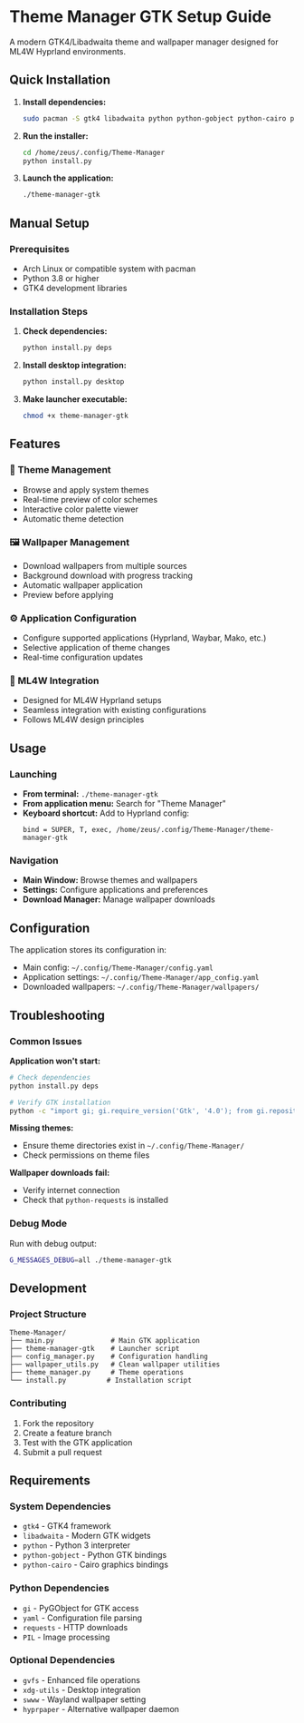 # Theme Manager GTK Setup Guide

A modern GTK4/Libadwaita theme and wallpaper manager designed for ML4W Hyprland environments.

## Quick Installation

1. **Install dependencies:**
   ```bash
   sudo pacman -S gtk4 libadwaita python python-gobject python-cairo python-requests python-yaml python-pillow
   ```

2. **Run the installer:**
   ```bash
   cd /home/zeus/.config/Theme-Manager
   python install.py
   ```

3. **Launch the application:**
   ```bash
   ./theme-manager-gtk
   ```

## Manual Setup

### Prerequisites
- Arch Linux or compatible system with pacman
- Python 3.8 or higher
- GTK4 development libraries

### Installation Steps

1. **Check dependencies:**
   ```bash
   python install.py deps
   ```

2. **Install desktop integration:**
   ```bash
   python install.py desktop
   ```

3. **Make launcher executable:**
   ```bash
   chmod +x theme-manager-gtk
   ```

## Features

### 🎨 Theme Management
- Browse and apply system themes
- Real-time preview of color schemes
- Interactive color palette viewer
- Automatic theme detection

### 🖼️ Wallpaper Management
- Download wallpapers from multiple sources
- Background download with progress tracking
- Automatic wallpaper application
- Preview before applying

### ⚙️ Application Configuration
- Configure supported applications (Hyprland, Waybar, Mako, etc.)
- Selective application of theme changes
- Real-time configuration updates

### 🎯 ML4W Integration
- Designed for ML4W Hyprland setups
- Seamless integration with existing configurations
- Follows ML4W design principles

## Usage

### Launching
- **From terminal:** `./theme-manager-gtk`
- **From application menu:** Search for "Theme Manager"
- **Keyboard shortcut:** Add to Hyprland config:
  ```
  bind = SUPER, T, exec, /home/zeus/.config/Theme-Manager/theme-manager-gtk
  ```

### Navigation
- **Main Window:** Browse themes and wallpapers
- **Settings:** Configure applications and preferences
- **Download Manager:** Manage wallpaper downloads

## Configuration

The application stores its configuration in:
- Main config: `~/.config/Theme-Manager/config.yaml`
- Application settings: `~/.config/Theme-Manager/app_config.yaml`
- Downloaded wallpapers: `~/.config/Theme-Manager/wallpapers/`

## Troubleshooting

### Common Issues

**Application won't start:**
```bash
# Check dependencies
python install.py deps

# Verify GTK installation
python -c "import gi; gi.require_version('Gtk', '4.0'); from gi.repository import Gtk"
```

**Missing themes:**
- Ensure theme directories exist in `~/.config/Theme-Manager/`
- Check permissions on theme files

**Wallpaper downloads fail:**
- Verify internet connection
- Check that `python-requests` is installed

### Debug Mode
Run with debug output:
```bash
G_MESSAGES_DEBUG=all ./theme-manager-gtk
```

## Development

### Project Structure
```
Theme-Manager/
├── main.py              # Main GTK application
├── theme-manager-gtk    # Launcher script
├── config_manager.py    # Configuration handling
├── wallpaper_utils.py   # Clean wallpaper utilities
├── theme_manager.py     # Theme operations
└── install.py          # Installation script
```

### Contributing
1. Fork the repository
2. Create a feature branch
3. Test with the GTK application
4. Submit a pull request

## Requirements

### System Dependencies
- `gtk4` - GTK4 framework
- `libadwaita` - Modern GTK widgets
- `python` - Python 3 interpreter
- `python-gobject` - Python GTK bindings
- `python-cairo` - Cairo graphics bindings

### Python Dependencies
- `gi` - PyGObject for GTK access
- `yaml` - Configuration file parsing
- `requests` - HTTP downloads
- `PIL` - Image processing

### Optional Dependencies
- `gvfs` - Enhanced file operations
- `xdg-utils` - Desktop integration
- `swww` - Wayland wallpaper setting
- `hyprpaper` - Alternative wallpaper daemon
